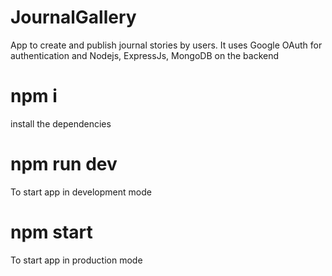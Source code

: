 # JournalGallery

App to create and publish journal stories by users. It uses Google OAuth for authentication and Nodejs, ExpressJs, MongoDB on the backend





# npm i
install the dependencies

# npm run dev
To start app in development mode

# npm start
To start app in production mode

